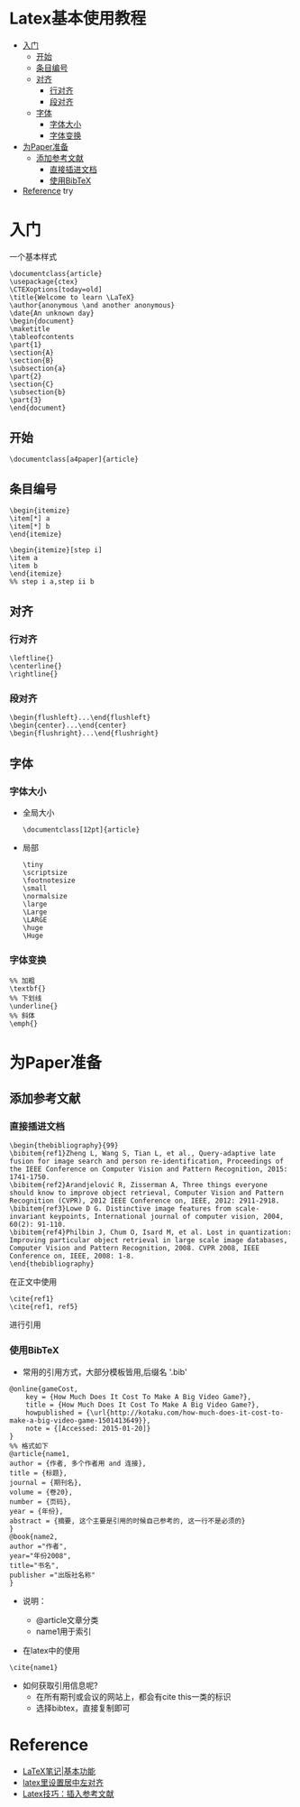 # Latex基本使用教程

- [入门](#%e5%85%a5%e9%97%a8)
  - [开始](#%e5%bc%80%e5%a7%8b)
  - [条目编号](#%e6%9d%a1%e7%9b%ae%e7%bc%96%e5%8f%b7)
  - [对齐](#%e5%af%b9%e9%bd%90)
    - [行对齐](#%e8%a1%8c%e5%af%b9%e9%bd%90)
    - [段对齐](#%e6%ae%b5%e5%af%b9%e9%bd%90)
  - [字体](#%e5%ad%97%e4%bd%93)
    - [字体大小](#%e5%ad%97%e4%bd%93%e5%a4%a7%e5%b0%8f)
    - [字体变换](#%e5%ad%97%e4%bd%93%e5%8f%98%e6%8d%a2)
- [为Paper准备](#%e4%b8%bapaper%e5%87%86%e5%a4%87)
  - [添加参考文献](#%e6%b7%bb%e5%8a%a0%e5%8f%82%e8%80%83%e6%96%87%e7%8c%ae)
    - [直接插进文档](#%e7%9b%b4%e6%8e%a5%e6%8f%92%e8%bf%9b%e6%96%87%e6%a1%a3)
    - [使用BibTeX](#%e4%bd%bf%e7%94%a8bibtex)
- [Reference](#reference)
try
# 入门
一个基本样式
```
\documentclass{article}
\usepackage{ctex}
\CTEXoptions[today=old]
\title{Welcome to learn \LaTeX}
\author{anonymous \and another anonymous}
\date{An unknown day}
\begin{document}
\maketitle
\tableofcontents
\part{1}
\section{A}
\section{B}
\subsection{a}
\part{2}
\section{C}
\subsection{b}
\part{3}
\end{document} 
```
## 开始
```
\documentclass[a4paper]{article}
```

## 条目编号
```
\begin{itemize}
\item[*] a
\item[*] b
\end{itemize}

\begin{itemize}[step i]
\item a
\item b
\end{itemize}
%% step i a,step ii b
```

## 对齐
### 行对齐
```
\leftline{}
\centerline{}
\rightline{}
```
### 段对齐
```
\begin{flushleft}...\end{flushleft}
\begin{center}...\end{center}
\begin{flushright}...\end{flushright}
```

## 字体
### 字体大小
- 全局大小
  ```
  \documentclass[12pt]{article}
  ```
- 局部
  ```
  \tiny
  \scriptsize
  \footnotesize
  \small
  \normalsize
  \large
  \Large
  \LARGE
  \huge
  \Huge
  ```
### 字体变换
```
%% 加粗
\textbf{}
%% 下划线
\underline{}
%% 斜体
\emph{}
```

# 为Paper准备
## 添加参考文献
### 直接插进文档
```
\begin{thebibliography}{99}  
\bibitem{ref1}Zheng L, Wang S, Tian L, et al., Query-adaptive late fusion for image search and person re-identification, Proceedings of the IEEE Conference on Computer Vision and Pattern Recognition, 2015: 1741-1750.  
\bibitem{ref2}Arandjelović R, Zisserman A, Three things everyone should know to improve object retrieval, Computer Vision and Pattern Recognition (CVPR), 2012 IEEE Conference on, IEEE, 2012: 2911-2918.  
\bibitem{ref3}Lowe D G. Distinctive image features from scale-invariant keypoints, International journal of computer vision, 2004, 60(2): 91-110.  
\bibitem{ref4}Philbin J, Chum O, Isard M, et al. Lost in quantization: Improving particular object retrieval in large scale image databases, Computer Vision and Pattern Recognition, 2008. CVPR 2008, IEEE Conference on, IEEE, 2008: 1-8.  
\end{thebibliography}
```
在正文中使用  
```
\cite{ref1}
\cite{ref1, ref5}
```
进行引用  

### 使用BibTeX
- 常用的引用方式，大部分模板皆用,后缀名 '.bib'
```
@online{gameCost,
	key = {How Much Does It Cost To Make A Big Video Game?},
  	title = {How Much Does It Cost To Make A Big Video Game?},
  	howpublished = {\url{http://kotaku.com/how-much-does-it-cost-to-make-a-big-video-game-1501413649}},
  	note = {[Accessed: 2015-01-20]}
}
%% 格式如下
@article{name1,
author = {作者, 多个作者用 and 连接},
title = {标题},
journal = {期刊名},
volume = {卷20},
number = {页码},
year = {年份},
abstract = {摘要, 这个主要是引用的时候自己参考的, 这一行不是必须的}
}
@book{name2,
author ="作者",
year="年份2008",
title="书名",
publisher ="出版社名称"
}
```
- 说明：
  - @article文章分类
  - name1用于索引

- 在latex中的使用
```
\cite{name1}
```
- 如何获取引用信息呢?
  - 在所有期刊或会议的网站上，都会有cite this一类的标识
  - 选择bibtex，直接复制即可
  



# Reference
- [LaTeX笔记|基本功能](https://zhuanlan.zhihu.com/p/24394912)
- [latex里设置居中左对齐](https://blog.csdn.net/erwangshi/article/details/23022887)
- [Latex技巧：插入参考文献](https://www.cnblogs.com/yifdu25/p/8330652.html)
